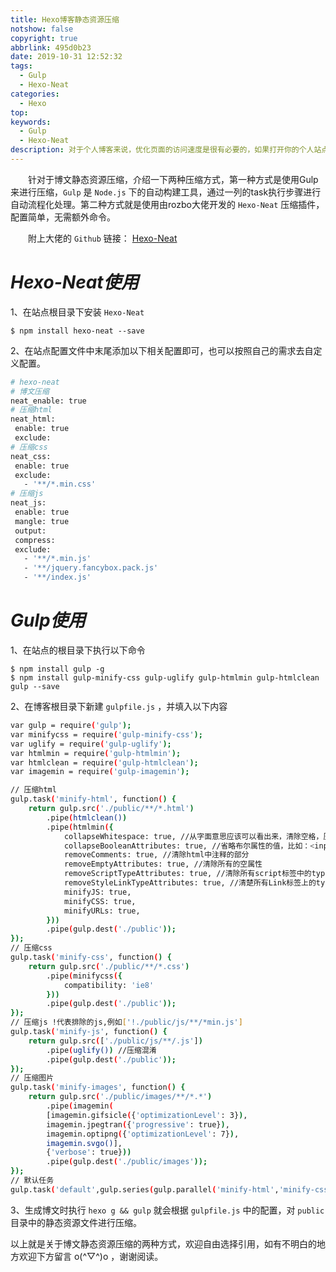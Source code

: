 ```yaml
---
title: Hexo博客静态资源压缩
notshow: false
copyright: true
abbrlink: 495d0b23
date: 2019-10-31 12:52:32
tags:
  - Gulp
  - Hexo-Neat
categories:
  - Hexo
top:
keywords:
  - Gulp
  - Hexo-Neat
description: 对于个人博客来说，优化页面的访问速度是很有必要的，如果打开你的个人站点，加载个首页就要十几秒，页面长时间处于空白状态，想必没什么人能够忍受得了吧。个人觉得，如果能把页面的加载时间控制在三四秒内，就很不错了。
---
```

&emsp;&emsp;针对于博文静态资源压缩，介绍一下两种压缩方式，第一种方式是使用Gulp来进行压缩，`Gulp` 是 `Node.js` 下的自动构建工具，通过一列的task执行步骤进行自动流程化处理。第二种方式就是使用由rozbo大佬开发的 `Hexo-Neat` 压缩插件，配置简单，无需额外命令。

&emsp;&emsp;附上大佬的 `Github` 链接：
<a href="https://github.com/rozbo/hexo-neat" class="LinkCard">Hexo-Neat</a>

# *Hexo-Neat使用*
   1、在站点根目录下安装 `Hexo-Neat`
```CMD
$ npm install hexo-neat --save
```
   2、在站点配置文件中末尾添加以下相关配置即可，也可以按照自己的需求去自定义配置。
```BASH
# hexo-neat
# 博文压缩
neat_enable: true
# 压缩html
neat_html:
 enable: true
 exclude:
# 压缩css
neat_css:
 enable: true
 exclude:
   - '**/*.min.css'
# 压缩js
neat_js:
 enable: true
 mangle: true
 output:
 compress:
 exclude:
   - '**/*.min.js'
   - '**/jquery.fancybox.pack.js'
   - '**/index.js'
```

# *Gulp使用*
   1、在站点的根目录下执行以下命令
```CMD
$ npm install gulp -g
$ npm install gulp-minify-css gulp-uglify gulp-htmlmin gulp-htmlclean gulp --save
```
   2、在博客根目录下新建 `gulpfile.js` ，并填入以下内容
```BASH
var gulp = require('gulp');
var minifycss = require('gulp-minify-css');
var uglify = require('gulp-uglify');
var htmlmin = require('gulp-htmlmin');
var htmlclean = require('gulp-htmlclean');
var imagemin = require('gulp-imagemin');

// 压缩html
gulp.task('minify-html', function() {
    return gulp.src('./public/**/*.html')
        .pipe(htmlclean())
        .pipe(htmlmin({
            collapseWhitespace: true, //从字面意思应该可以看出来，清除空格，压缩html，这一条比较重要，作用比较大，引起的改变压缩量也特别大
            collapseBooleanAttributes: true, //省略布尔属性的值，比如：<input checked="checked"/>,那么设置这个属性后，就会变成 <input checked/>
            removeComments: true, //清除html中注释的部分
            removeEmptyAttributes: true, //清除所有的空属性
            removeScriptTypeAttributes: true, //清除所有script标签中的type="text/javascript"属性。
            removeStyleLinkTypeAttributes: true, //清楚所有Link标签上的type属性。
            minifyJS: true,
            minifyCSS: true,
            minifyURLs: true,
        }))
        .pipe(gulp.dest('./public'));
});
// 压缩css
gulp.task('minify-css', function() {
    return gulp.src('./public/**/*.css')
        .pipe(minifycss({
            compatibility: 'ie8'
        }))
        .pipe(gulp.dest('./public'));
});
// 压缩js !代表排除的js,例如['!./public/js/**/*min.js']
gulp.task('minify-js', function() {
    return gulp.src(['./public/js/**/.js'])
        .pipe(uglify()) //压缩混淆
        .pipe(gulp.dest('./public'));
});
// 压缩图片
gulp.task('minify-images', function() {
    return gulp.src('./public/images/**/*.*')
        .pipe(imagemin(
        [imagemin.gifsicle({'optimizationLevel': 3}),
        imagemin.jpegtran({'progressive': true}),
        imagemin.optipng({'optimizationLevel': 7}),
        imagemin.svgo()],
        {'verbose': true}))
        .pipe(gulp.dest('./public/images'));
});
// 默认任务
gulp.task('default',gulp.series(gulp.parallel('minify-html','minify-css','minify-js','minify-images')));
```
   3、生成博文时执行 `hexo g && gulp` 就会根据 `gulpfile.js` 中的配置，对 `public` 目录中的静态资源文件进行压缩。

<div class="note success">
  以上就是关于博文静态资源压缩的两种方式，欢迎自由选择引用，如有不明白的地方欢迎下方留言 o(^▽^)o ，谢谢阅读。
</div>
